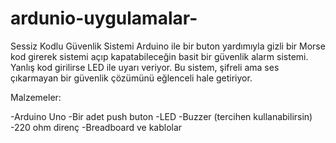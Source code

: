 # ardunio-uygulamalar-
Sessiz Kodlu Güvenlik Sistemi
Arduino ile bir buton yardımıyla gizli bir Morse kod girerek sistemi açıp kapatabileceğin basit bir güvenlik alarm sistemi. Yanlış kod girilirse LED ile uyarı veriyor. Bu sistem, şifreli ama ses çıkarmayan bir güvenlik çözümünü eğlenceli hale getiriyor.

Malzemeler:

-Arduino Uno
-Bir adet push buton 
-LED 
-Buzzer (tercihen kullanabilirsin)
-220 ohm direnç
-Breadboard ve kablolar


